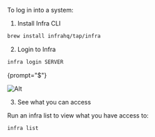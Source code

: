 [//]: # (title: How-to-log-in)

To log in into a system:

1. Install Infra CLI
```bash
brew install infrahq/tap/infra
```

2. Login to Infra

```bash
infra login SERVER
```
{prompt="$"}

![Alt](infra.png)

3. See what you can access

Run an infra list to view what you have access to:

```bash
infra list
```